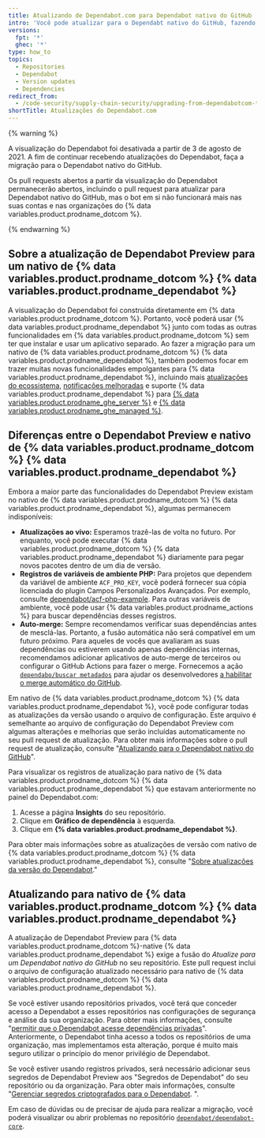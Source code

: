 ```yaml
---
title: Atualizando de Dependabot.com para Dependabot nativo do GitHub
intro: 'Você pode atualizar para o Dependabt nativo do GitHub, fazendo um merge de um pull request que permitirá que as suas dependências continuem sendo atualizadas.'
versions:
  fpt: '*'
  ghec: '*'
type: how_to
topics:
  - Repositories
  - Dependabot
  - Version updates
  - Dependencies
redirect_from:
  - /code-security/supply-chain-security/upgrading-from-dependabotcom-to-github-native-dependabot
shortTitle: Atualizações do Dependabot.com
---
```


{% warning %}

A visualização do Dependabot foi desativada a partir de 3 de agosto de 2021. A fim de continuar recebendo atualizações do Dependabot, faça a migração para o Dependabot nativo do GitHub.

Os pull requests abertos a partir da visualização do Dependabot permanecerão abertos, incluindo o pull request para atualizar para Dependabot nativo do GitHub, mas o bot em si não funcionará mais nas suas contas e nas organizações do {% data variables.product.prodname_dotcom %}.

{% endwarning %}

## Sobre a atualização de Dependabot Preview para um nativo de {% data variables.product.prodname_dotcom %} {% data variables.product.prodname_dependabot %}

A visualização do Dependabot foi construída diretamente em {% data variables.product.prodname_dotcom %}. Portanto, você poderá usar {% data variables.product.prodname_dependabot %} junto com todas as outras funcionalidades em {% data variables.product.prodname_dotcom %} sem ter que instalar e usar um aplicativo separado. Ao fazer a migração para um nativo de {% data variables.product.prodname_dotcom %} {% data variables.product.prodname_dependabot %}, também podemos focar em trazer muitas novas funcionalidades empolgantes para {% data variables.product.prodname_dependabot %}, incluindo mais [atualizações do ecossistema](https://github.com/github/roadmap/issues/150), [notificações melhoradas](https://github.com/github/roadmap/issues/133) e suporte {% data variables.product.prodname_dependabot %} para [{% data variables.product.prodname_ghe_server %}](https://github.com/github/roadmap/issues/86) e [{% data variables.product.prodname_ghe_managed %}](https://github.com/github/roadmap/issues/135).

## Diferenças entre o Dependabot Preview e nativo de {% data variables.product.prodname_dotcom %} {% data variables.product.prodname_dependabot %}

Embora a maior parte das funcionalidades do Dependabot Preview existam no nativo de {% data variables.product.prodname_dotcom %} {% data variables.product.prodname_dependabot %}, algumas permanecem indisponíveis:
- **Atualizações ao vivo:** Esperamos trazê-las de volta no futuro. Por enquanto, você pode executar {% data variables.product.prodname_dotcom %} {% data variables.product.prodname_dependabot %} diariamente para pegar novos pacotes dentro de um dia de versão.
- **Registros de variáveis de ambiente PHP:** Para projetos que dependem da variável de ambiente `ACF_PRO_KEY`, você poderá fornecer sua cópia licenciada do plugin Campos Personalizados Avançados. Por exemplo, consulte [dependabot/acf-php-example](https://github.com/dependabot/acf-php-example#readme). Para outras variáveis de ambiente, você pode usar {% data variables.product.prodname_actions %} para buscar dependências desses registros.
- **Auto-merge:** Sempre recomendamos verificar suas dependências antes de mesclá-las. Portanto, a fusão automática não será compatível em um futuro próximo. Para aqueles de vocês que avaliaram as suas dependências ou estiverem usando apenas dependências internas, recomendamos adicionar aplicativos de auto-merge de terceiros ou configurar o GitHub Actions para fazer o merge. Fornecemos a ação [`dependabo/buscar metadados`](https://github.com/marketplace/actions/fetch-metadata-from-dependabot-prs) para ajudar os desenvolvedores [a habilitar o merge automático do GitHub](https://github.com/dependabot/fetch-metadata/#enabling-auto-merge).

Em nativo de {% data variables.product.prodname_dotcom %} {% data variables.product.prodname_dependabot %}, você pode configurar todas as atualizações da versão usando o arquivo de configuração. Este arquivo é semelhante ao arquivo de configuração do Dependabot Preview com algumas alterações e melhorias que serão incluídas automaticamente no seu pull request de atualização. Para obter mais informações sobre o pull request de atualização, consulte "[Atualizando para o Dependabot nativo do GitHub](/code-security/supply-chain-security/upgrading-from-dependabotcom-to-github-native-dependabot#upgrading-to-github-native-dependabot)".

Para visualizar os registros de atualização para nativo de {% data variables.product.prodname_dotcom %} {% data variables.product.prodname_dependabot %} que estavam anteriormente no painel do Dependabot.com:

  1. Acesse a página **Insights** do seu repositório.
  2. Clique em **Gráfico de dependência** à esquerda.
  3. Clique em **{% data variables.product.prodname_dependabot %}**.

Para obter mais informações sobre as atualizações de versão com nativo de {% data variables.product.prodname_dotcom %} {% data variables.product.prodname_dependabot %}, consulte "[Sobre atualizações da versão do Dependabot](/code-security/supply-chain-security/about-dependabot-version-updates)."

## Atualizando para nativo de {% data variables.product.prodname_dotcom %} {% data variables.product.prodname_dependabot %}

A atualização de Dependabot Preview para {% data variables.product.prodname_dotcom %}-native {% data variables.product.prodname_dependabot %} exige a fusão do *Atualize para um Dependabot nativo do GitHub* no seu repositório. Este pull request inclui o arquivo de configuração atualizado necessário para nativo de {% data variables.product.prodname_dotcom %} {% data variables.product.prodname_dependabot %}.

Se você estiver usando repositórios privados, você terá que conceder acesso a Dependabot a esses repositórios nas configurações de segurança e análise da sua organização. Para obter mais informações, consulte "[permitir que o Dependabot acesse dependências privadas](/organizations/keeping-your-organization-secure/managing-security-and-analysis-settings-for-your-organization#allowing-dependabot-to-access-private-dependencies)". Anteriormente, o Dependabot tinha acesso a todos os repositórios de uma organização, mas implementamos esta alteração, porque é muito mais seguro utilizar o princípio do menor privilégio de Dependabot.

Se você estiver usando registros privados, será necessário adicionar seus segredos de Dependabot Preview aos "Segredos de Dependabot" do seu repositório ou da organização. Para obter mais informações, consulte "[Gerenciar segredos criptografados para o Dependabot](/code-security/supply-chain-security/managing-encrypted-secrets-for-dependabot). ".

Em caso de dúvidas ou de precisar de ajuda para realizar a migração, você poderá visualizar ou abrir problemas no repositório [`dependabot/dependabot-core`](https://github.com/dependabot/dependabot-core/issues/new?assignees=%40dependabot%2Fpreview-migration-reviewers&labels=E%3A+preview-migration&template=migration-issue.md&title=).
